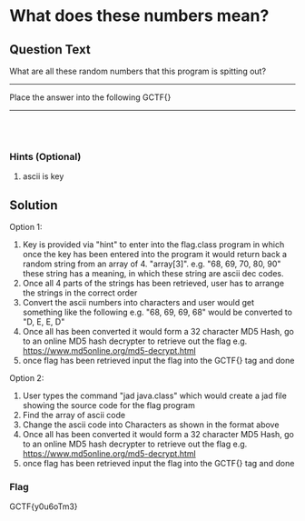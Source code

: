 # What does these numbers mean?

## Question Text
What are all these random numbers that this program is spitting out?
<hr>
Place the answer into the following GCTF{}
<hr>
<br><br>

### Hints (Optional)
1. ascii is key

## Solution
Option 1:
1) Key is provided via "hint" to enter into the flag.class program in which once the key has been entered into the program it would return back a random string from an array of 4. "array[3]". 
e.g. "68, 69, 70, 80, 90" these string has a meaning, in which these string are ascii dec codes.
2) Once all 4 parts of the strings has been retrieved, user has to arrange the strings in the correct order
3) Convert the ascii numbers into characters and user would get something like the following
e.g. "68, 69, 69, 68" would be converted to "D, E, E, D"
4) Once all has been converted it would form a 32 character MD5 Hash, go to an online MD5 hash decrypter to retrieve out the flag
e.g. https://www.md5online.org/md5-decrypt.html
5) once flag has been retrieved input the flag into the GCTF{} tag and done

Option 2:
1) User types the command "jad java.class" which would create a jad file showing the source code for the flag program
2) Find the array of ascii code
3) Change the ascii code into Characters as shown in the format above
4) Once all has been converted it would form a 32 character MD5 Hash, go to an online MD5 hash decrypter to retrieve out the flag
e.g. https://www.md5online.org/md5-decrypt.html
5) once flag has been retrieved input the flag into the GCTF{} tag and done



### Flag
 GCTF{y0u6oTm3}
